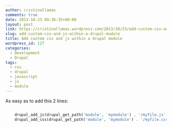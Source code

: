 ```yaml
---
author: cristinallamas
comments: true
date: 2013-10-23 09:36:35+00:00
layout: post
link: https://cristinallamas.wordpress.com/2013/10/23/add-custom-css-and-js-within-a-drupal-module/
slug: add-custom-css-and-js-within-a-drupal-module
title: Add custom css and js within a drupal module
wordpress_id: 127
categories:
  - Development
  - Drupal
tags:
  - css
  - drupal
  - javascript
  - js
  - module
---
```


As easy as to add this 2 lines:

```php

    drupal_add_js(drupal_get_path('module', 'mymodule') . '/myfile.js');
    drupal_add_css(drupal_get_path('module', 'mymodule') . '/myfile.css');
```

